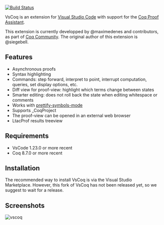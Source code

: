 [![Build Status](https://travis-ci.com/coq-community/vscoq.svg?branch=master)](https://travis-ci.com/coq-community/vscoq)

VsCoq is an extension for [Visual Studio
Code](https://code.visualstudio.com/) with support for the [Coq Proof
Assistant](https://coq.inria.fr/).

This extension is currently developped by @maximedenes and contributors, as
part of [Coq Community](https://github.com/coq-community/manifesto). The
original author of this extension is @siegebell.

## Features
* Asynchronous proofs
* Syntax highlighting
* Commands: step forward, interpret to point, interrupt computation, queries, set display options, etc.
* Diff view for proof-view: highlight which terms change between states
* Smarter editing: does not roll back the state when editing whitespace or comments
* Works with [prettify-symbols-mode](https://marketplace.visualstudio.com/items?itemName=siegebell.prettify-symbols-mode)
* Supports \_CoqProject
* The proof-view can be opened in an external web browser
* LtacProf results treeview

## Requirements
* VsCode 1.23.0 or more recent
* Coq 8.7.0 or more recent

## Installation
The recommended way to install VsCoq is via the Visual Studio Marketplace.
However, this fork of VsCoq has not been released yet, so we suggest to wait
for a release.

## Screenshots
![vscoq](https://user-images.githubusercontent.com/647105/64025392-dbf12100-cb3c-11e9-8e7f-5c63296500f9.png)
